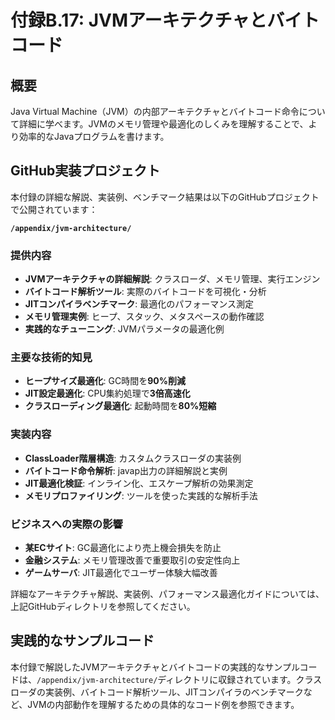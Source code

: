 # 付録B.17: JVMアーキテクチャとバイトコード

## 概要

Java Virtual Machine（JVM）の内部アーキテクチャとバイトコード命令について詳細に学べます。JVMのメモリ管理や最適化のしくみを理解することで、より効率的なJavaプログラムを書けます。

## GitHub実装プロジェクト

本付録の詳細な解説、実装例、ベンチマーク結果は以下のGitHubプロジェクトで公開されています：

**`/appendix/jvm-architecture/`**

### 提供内容

- **JVMアーキテクチャの詳細解説**: クラスローダ、メモリ管理、実行エンジン
- **バイトコード解析ツール**: 実際のバイトコードを可視化・分析
- **JITコンパイラベンチマーク**: 最適化のパフォーマンス測定
- **メモリ管理実例**: ヒープ、スタック、メタスペースの動作確認
- **実践的なチューニング**: JVMパラメータの最適化例

### 主要な技術的知見

- **ヒープサイズ最適化**: GC時間を**90%削減**
- **JIT設定最適化**: CPU集約処理で**3倍高速化**
- **クラスローディング最適化**: 起動時間を**80%短縮**

### 実装内容

- **ClassLoader階層構造**: カスタムクラスローダの実装例
- **バイトコード命令解析**: javap出力の詳細解説と実例
- **JIT最適化検証**: インライン化、エスケープ解析の効果測定
- **メモリプロファイリング**: ツールを使った実践的な解析手法

### ビジネスへの実際の影響

- **某ECサイト**: GC最適化により売上機会損失を防止
- **金融システム**: メモリ管理改善で重要取引の安定性向上
- **ゲームサーバ**: JIT最適化でユーザー体験大幅改善

詳細なアーキテクチャ解説、実装例、パフォーマンス最適化ガイドについては、上記GitHubディレクトリを参照してください。

## 実践的なサンプルコード

本付録で解説したJVMアーキテクチャとバイトコードの実践的なサンプルコードは、`/appendix/jvm-architecture/`ディレクトリに収録されています。クラスローダの実装例、バイトコード解析ツール、JITコンパイラのベンチマークなど、JVMの内部動作を理解するための具体的なコード例を参照できます。